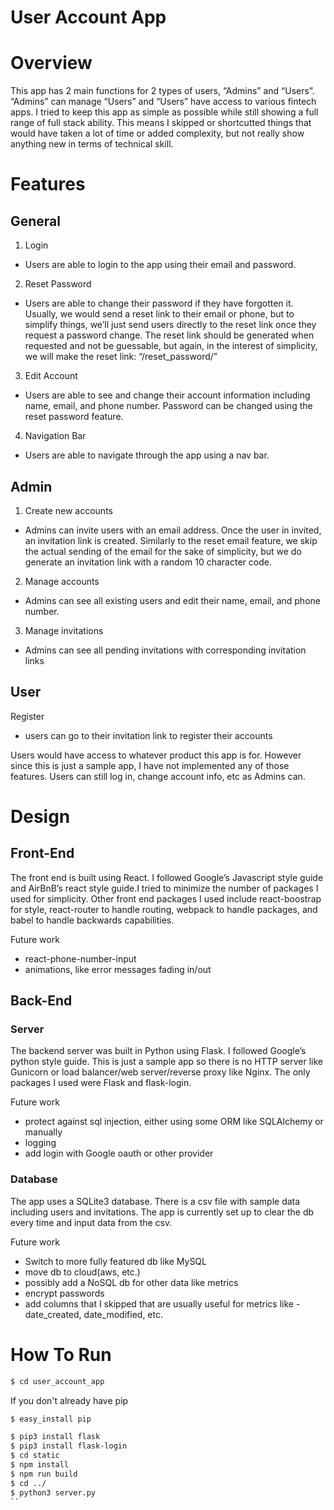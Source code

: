 # User Account App

# Overview

This app has 2 main functions for 2 types of users, “Admins” and “Users”. “Admins” can manage “Users” and “Users” have access to various fintech apps. I tried to keep this app as simple as possible while still showing a full range of full stack ability. This means I skipped or shortcutted things that would have taken a lot of time or added complexity, but not really show anything new in terms of technical skill.

# Features
## General
1. Login
- Users are able to login to the app using their email and password.
2. Reset Password
- Users are able to change their password if they have forgotten it. Usually, we would send a reset link to their email or phone, but to simplify things, we’ll just send users directly to the reset link once they request a password change. The reset link should be generated when requested and not be guessable, but again, in the interest of simplicity, we will make the reset link: “/reset_password/<email address>”
3. Edit Account
- Users are able to see and change their account information including name, email, and phone number. Password can be changed using the reset password feature.
4. Navigation Bar
- Users are able to navigate through the app using a nav bar.

## Admin
1. Create new accounts
- Admins can invite users with an email address. Once the user in invited, an invitation link is created. Similarly to the reset email feature, we skip the actual sending of the email for the sake of simplicity, but we do generate an invitation link with a random 10 character code.
2. Manage accounts
- Admins can see all existing users and edit their name, email, and phone number.
3. Manage invitations
- Admins can see all pending invitations with corresponding invitation links

## User
Register
- users can go to their invitation link to register their accounts


Users would have access to whatever product this app is for. However since this is just a sample app, I have not implemented any of those features. Users can still log in, change account info, etc as Admins can.

# Design

## Front-End
The front end is built using React. I followed Google’s Javascript style guide and AirBnB’s react style guide.I tried to minimize the number of packages I used for simplicity. Other front end 
packages I used include react-boostrap for style, react-router to handle routing, webpack to handle packages, and babel to handle backwards capabilities.


Future work
- react-phone-number-input
- animations, like error messages fading in/out

## Back-End
### Server
The backend server was built in Python using Flask. I followed Google’s python style guide. This is just a sample app so there is no HTTP server like Gunicorn or load balancer/web server/reverse proxy like Nginx. The only packages I used were Flask and flask-login.

Future work
- protect against sql injection, either using some ORM like SQLAlchemy or manually
- logging
- add login with Google oauth or other provider

### Database
The app uses a SQLite3 database. There is a csv file with sample data including users and invitations. The app is currently set up to clear the db every time and input data from the csv.

Future work
- Switch to more fully featured db like MySQL
- move db to cloud(aws, etc.)
- possibly add a NoSQL db for other data like metrics
- encrypt passwords
- add columns that I skipped that are usually useful for metrics like - date_created, date_modified, etc.


# How To Run

```sh
$ cd user_account_app
```
If you don't already have pip
```sh
$ easy_install pip
```
```sh
$ pip3 install flask
$ pip3 install flask-login
$ cd static
$ npm install
$ npm run build
$ cd ../
$ python3 server.py
``

